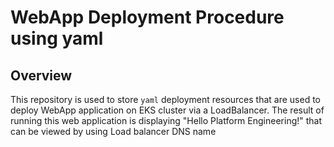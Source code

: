 # WebApp Deployment Procedure using yaml

## Overview 

This repository is used to store `yaml` deployment resources that are used to deploy WebApp application on EKS cluster  via a LoadBalancer.
The result of running this web application is displaying "Hello Platform Engineering!" that can be viewed by using Load balancer DNS name 


